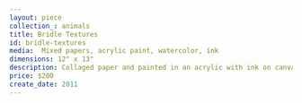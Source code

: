 ```yaml
---
layout: piece
collection_: animals
title: Bridle Textures
id: bridle-textures
media:  Mixed papers, acrylic paint, watercolor, ink
dimensions: 12" x 13"
description: Collaged paper and painted in an acrylic with ink on canvas in maple frame.
price: $200
create_date: 2011
---
```

